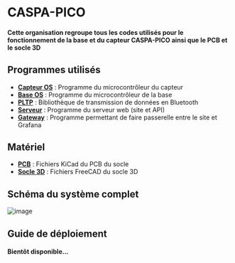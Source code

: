 <h1>CASPA-PICO</h1>
<h4>Cette organisation regroupe tous les codes utilisés pour le fonctionnement de la base et du capteur CASPA-PICO ainsi que le PCB et le socle 3D</h4>
<h2>Programmes utilisés</h2>
<ul>
  <li><a href="https://github.com/CASPA-PICO/CASPA-PICO-Capteur_OS"><b>Capteur OS</b></a> : Programme du microcontrôleur du capteur </li>
  <li><a href="https://github.com/CASPA-PICO/CASPA-PICO-Base_OS"><b>Base OS</b></a> : Programme du microcontrôleur de la base</li>
  <li><a href="https://github.com/CASPA-PICO/PLTP"><b>PLTP</b></a> : Bibliothèque de transmission de données en Bluetooth</li>
  <li><a href="https://github.com/CASPA-PICO/CASPA-PICO-Server"><b>Serveur</b></a> : Programme du serveur web (site et API)</li>
  <li><a href="https://github.com/CASPA-PICO/CASPA-PICO-Gateway"><b>Gateway</b></a> : Programme permettant de faire passerelle entre le site et Grafana</li>
</ul>
<h2>Matériel</h2>
<ul>
  <li><a href="https://github.com/CASPA-PICO/CASPA-PICO-PCB"><b>PCB</b></a> : Fichiers KiCad du PCB du socle</li>
  <li><a href="https://github.com/CASPA-PICO/CASPA-PICO-Socle"><b>Socle 3D</b></a> : Fichiers FreeCAD du socle 3D</li>
</ul>
<h2>Schéma du système complet</h2>
<img src="https://i.ibb.co/4YJ9myH/image.png" alt="image" border="0">
<h2>Guide de déploiement</h2>
<h4>Bientôt disponible...</h4>
